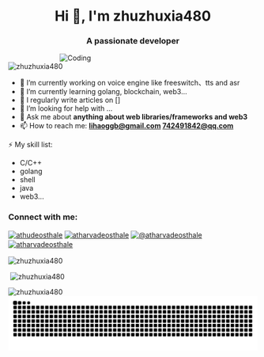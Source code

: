 <h1 align="center">Hi 👋, I'm zhuzhuxia480</h1>
<h3 align="center">A passionate developer</h3>
<img align="right" alt="Coding" width="400" src="https://cdn.dribbble.com/users/1059583/screenshots/4171367/coding-freak.gif">
<p align="left"> <img src="https://komarev.com/ghpvc/?username=zhuzhuxia480&label=Profile%20views&color=0e75b6&style=flat" alt="zhuzhuxia480" /> </p>

- 🔭 I’m currently working on voice engine like freeswitch、tts and asr
- 🌱 I’m currently learning golang, blockchain, web3...
- 📝 I regularly write articles on []
- 🤔 I’m looking for help with ...
- 💬 Ask me about **anything about web libraries/frameworks and web3**
- 📫 How to reach me: **lihaoggb@gmail.com 742491842@qq.com**

⚡ My skill list: 
  - C/C++
  - golang
  - shell
  - java
  - web3...
<!-- js, ts, react, nextjs, web3>
<!-- TODO ： 
change the appearance of profile, follow the example of [lrstanley](https://github.com/lrstanley). 
https://github.com/devmaster116
-->

 
<h3 align="left">Connect with me:</h3>
<p align="left">
<a href="" target="blank"><img align="center" src="https://raw.githubusercontent.com/rahuldkjain/github-profile-readme-generator/master/src/images/icons/Social/twitter.svg" alt="athudeosthale" height="30" width="40" /></a>
<a href="" target="blank"><img align="center" src="https://raw.githubusercontent.com/rahuldkjain/github-profile-readme-generator/master/src/images/icons/Social/linked-in-alt.svg" alt="atharvadeosthale" height="30" width="40" /></a>
<a href="" target="blank"><img align="center" src="https://raw.githubusercontent.com/rahuldkjain/github-profile-readme-generator/master/src/images/icons/Social/hashnode.svg" alt="@atharvadeosthale" height="30" width="40" /></a>
<a href="" target="blank"><img align="center" src="https://raw.githubusercontent.com/rahuldkjain/github-profile-readme-generator/master/src/images/icons/Social/youtube.svg" alt="atharvadeosthale" height="30" width="40" /></a>
</p>

<p><img align="center" src="https://github-readme-streak-stats.herokuapp.com/?user=zhuzhuxia480&" alt="zhuzhuxia480" /></p>

<p>&nbsp;<img align="center" src="https://github-readme-stats.vercel.app/api?username=zhuzhuxia480&show_icons=true&locale=en" alt="zhuzhuxia480" /></p>

<p><img align="left" src="https://github-readme-stats.vercel.app/api/top-langs?username=zhuzhuxia480&show_icons=true&locale=en&layout=compact" alt="zhuzhuxia480" /></p>

<picture>
  <source media="(prefers-color-scheme: dark)" srcset="https://raw.githubusercontent.com/osiristape/osiristape/output/github-contribution-grid-snake-dark.svg">
  <source media="(prefers-color-scheme: light)" srcset="https://raw.githubusercontent.com/osiristape/osiristape/output/github-contribution-grid-snake.svg">
  <img alt="github contribution grid snake animation" src="https://raw.githubusercontent.com/osiristape/osiristape/output/github-contribution-grid-snake.svg">
</picture>
